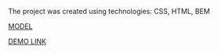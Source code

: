 The project was created using technologies: CSS, HTML, BEM
      
   [MODEL](https://www.figma.com/file/dY3izAm0Vspsmra4lQWQIP/Bakerlab_FE-students?node-id=11342%3A1117)

   [DEMO LINK](https://prince3378.github.io/bakery-landing/)
    
